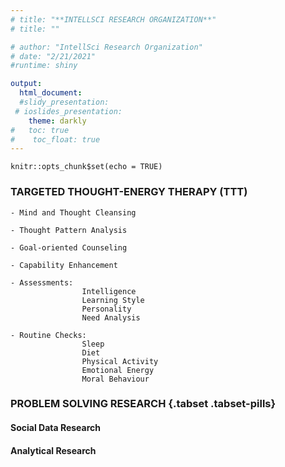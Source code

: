 ```yaml
---
# title: "**INTELLSCI RESEARCH ORGANIZATION**"
# title: ""

# author: "IntellSci Research Organization"
# date: "2/21/2021"
#runtime: shiny

output:
  html_document:
  #slidy_presentation:
 # ioslides_presentation:
    theme: darkly
#   toc: true
#    toc_float: true
---
```


```{r setup, include=FALSE}
knitr::opts_chunk$set(echo = TRUE)
```

### TARGETED THOUGHT-ENERGY THERAPY (TTT) 

    - Mind and Thought Cleansing

    - Thought Pattern Analysis

    - Goal-oriented Counseling 

    - Capability Enhancement

    - Assessments: 
                    Intelligence
                    Learning Style
                    Personality
                    Need Analysis 

    - Routine Checks: 
                    Sleep
                    Diet
                    Physical Activity
                    Emotional Energy
                    Moral Behaviour



###	PROBLEM SOLVING RESEARCH {.tabset .tabset-pills}

####	Social Data Research
####  Analytical Research 
  
